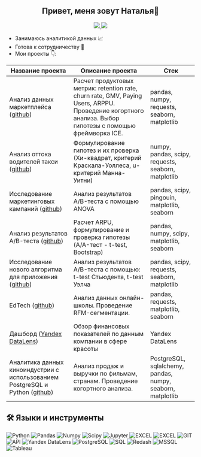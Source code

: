 <h2 align="center">Привет, меня зовут Наталья👋</h2>

<p align="center">
  <a href="https://t.me/ilvsndvch">
    <img src="https://img.shields.io/badge/TELEGRAM-2CA5E0?style=for-the-badge&logo=telegram&logoColor=white" />
  </a>
  <a href="https://wa.me/79614116096">
    <img src="https://img.shields.io/badge/WHATSAPP-25D366?style=for-the-badge&logo=whatsapp&logoColor=white" />
  </a>
</p>

* Занимаюсь аналитикой данных 📈
* Готова к сотрудничеству 🤝
* Мои проекты 👇:

| Название проекта   | Описание проекта | Стек |
|--------------------|----------|--------|
| Анализ данных маркетплейса ([github](https://github.com/NataliOp/marketplace-analysis)) | Расчет продуктовых метрик: retention rate, churn rate, GMV, Paying Users, ARPPU. Проведение когортного анализа. Выбор гипотезы с помощью фреймворка ICE. | pandas, numpy, requests, seaborn, matplotlib |
| Анализ оттока водителей такси ([github](https://github.com/NataliOp/driver-churn)) | Формулирование гипотез и их проверка (Хи-квадрат,  критерий Краскала-Уоллеса, u-критерий Манна-Уитни) | numpy, pandas, scipy, requests, seaborn, matplotlib |
| Исследование маркетинговых кампаний ([github](https://github.com/NataliOp/anova)) | Анализ результатов A/B-теста с помощью ANOVA| pandas, scipy, pingouin, matplotlib, seaborn |
| Анализ результатов A/B-теста ([github](https://github.com/NataliOp/ab-testing)) | Расчет ARPU, формулирование и проверка гипотезы (A/A-тест - t-test, Bootstrap) | pandas, numpy, scipy, matplotlib, seaborn |
| Исследование нового алгоритма для приложения ([github](https://github.com/NataliOp/dating-new-algorithm)) | Анализ результатов A/B-теста с помощью: t-test Стьюдента, t-test Уэлча | pandas, scipy, requests, seaborn, matplotlib |
| EdTech ([github](https://github.com/NataliOp/edtech)) | Анализ данных онлайн-школы. Проведение RFM-сегментации. | pandas, requests, matplotlib, seaborn |
| Дашборд ([Yandex DataLens](https://datalens.yandex/sx15id2uotzke)) | Обзор финансовых показателей по данным компании в сфере красоты | Yandex DataLens |
| Аналитика данных киноиндустрии с использованием PostgreSQL и Python ([github](https://github.com/NataliOp/pagila)) | Анализ продаж и выручки по фильмам, странам. Проведение когортного анализа.  | PostgreSQL, sqlalchemy, pandas, numpy, seaborn, matplotlib |

## 🛠️ Языки и инструменты 

![Python](https://img.shields.io/badge/-Python-FFF?style=for-the-badge&logo=python)
![Pandas](https://img.shields.io/badge/pandas-white?logo=pandas&logoColor=blue&style=for-the-badge)
![Numpy](https://img.shields.io/badge/numpy-white?logo=numpy&logoColor=blue&style=for-the-badge)
![Scipy](https://img.shields.io/badge/Scipy-white?logo=Scipy&logoColor=black&style=for-the-badge)
![Jupyter](https://img.shields.io/badge/-Jupyter_Notebook-FFF?style=for-the-badge&logo=Jupyter)
![EXCEL](https://img.shields.io/badge/-EXCEL-FF?style=for-the-badge&logo=EXCEL)
![EXCEL](https://img.shields.io/badge/-Google_Sheets-FFF?style=for-the-badge&logo=GoogleSheets)
![GIT](https://img.shields.io/badge/-GIT-FFF?style=for-the-badge&logo=GIT)
![API](https://img.shields.io/badge/-API-FF6600?style=for-the-badge&logo=API)
![Yandex DataLens](https://img.shields.io/badge/-Yandex%20DataLens-FF0000?style=for-the-badge&logo=Yandex&logoColor=white)
![PostgreSQL](https://img.shields.io/badge/PostgreSQL-white?logo=PostgreSQL&s&style=for-the-badge)
![SQL](https://img.shields.io/badge/SQL-white?style=for-the-badge&logo=sql&logoColor=white)
![Redash](https://img.shields.io/badge/redash-white?logo=redash&logoColor=black&style=for-the-badge)
![MSSQL](https://img.shields.io/badge/MSSQL-white?logo=microsoftsqlserver&logoColor=black&style=for-the-badge)
![Tableau](https://img.shields.io/badge/Tableau-white?logo=tableau&logoColor=black&style=for-the-badge)

